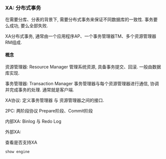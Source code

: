 ### XA: 分布式事务

在需要分库、分表的背景下, 需要分布式事务来保证不同数据库的一致性. 事务要么成功, 要么全部失败. 

 XA分布式事务, 通常由一个应用程序AP、一个事务管理器TM、多个资源管理器RM组成. 

#### 概念

资源管理器: Resource Manager 管理系统资源, 具备事务提交、回滚. 一般由数据库实现. 

事务管理器: Transaction Manager 事务管理器与每个资源管理器进行通信, 协调并完成事务的处理. 通常就是客户端. 

XA协议: 定义事务管理器 与 资源管理器之间的接口. 

2PC: 两阶段协议 Prepare阶段、Commit阶段

内部XA: Binlog 与 Redo Log 

外部XA: 

查看是否支持XA

~~~mysql
show engine
~~~







